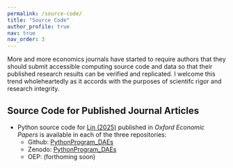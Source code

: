 ```yaml
---
permalink: /source-code/
title: "Source Code"
author_profile: true
nav: true
nav_order: 3
---
```


More and more economics journals have started to require authors that they should submit accessible computing source code and data so that their published research results can be verified and replicated. I welcome this trend wholeheartedly as it accords with the purposes of scientifc rigor and research integrity.

## Source Code for Published Journal Articles

* Python source code for [Lin (2025)](https:doi.org/10.1093/oep/gpaf024) published in *Oxford Economic Papers* is available in each of the three repositories:
  - Github: [PythonProgram_DAEs](https://github.com/hwanclin/PythonProgram_DAEs)
  - Zenodo: [PythonProgram_DAEs](https://zenodo.org/records/15233608)
  - OEP: (forthoming soon)

